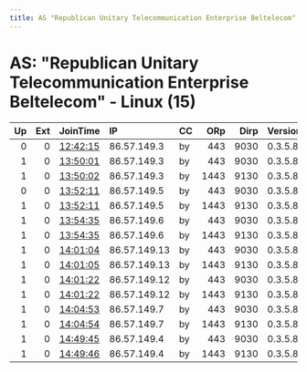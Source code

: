 ```yaml
---
title: AS "Republican Unitary Telecommunication Enterprise Beltelecom" - Linux (15)
---
```


# AS: "Republican Unitary Telecommunication Enterprise Beltelecom" - Linux (15)

|   Up |   Ext | JoinTime                                                                                            | IP           | CC   |   ORp |   Dirp | Version   | Contact   | Nickname    |   eFamMembers |
|-----:|------:|:----------------------------------------------------------------------------------------------------|:-------------|:-----|------:|-------:|:----------|:----------|:------------|--------------:|
|    0 |     0 | [12:42:15](https://metrics.torproject.org/rs.html#details/6F7AA54C6D4759658B2D58D3D752696C0C7CE548) | 86.57.149.3  | by   |   443 |   9030 | 0.3.5.8   | None      | shadow      |             1 |
|    1 |     0 | [13:50:01](https://metrics.torproject.org/rs.html#details/0BC27648247F7FEF8C0109F84831B89723218336) | 86.57.149.3  | by   |   443 |   9030 | 0.3.5.8   | None      | shadom      |             1 |
|    1 |     0 | [13:50:02](https://metrics.torproject.org/rs.html#details/94F113B5566A69C860083EBAE9E507ADAFEE56C8) | 86.57.149.3  | by   |  1443 |   9130 | 0.3.5.8   | None      | anon        |             1 |
|    0 |     0 | [13:52:11](https://metrics.torproject.org/rs.html#details/423625E1173FD0753D808ED49296231342B4F679) | 86.57.149.5  | by   |   443 |   9030 | 0.3.5.8   | None      | torexit     |             1 |
|    1 |     0 | [13:52:11](https://metrics.torproject.org/rs.html#details/88CEC6058ACAB568677D43613584CC9262959152) | 86.57.149.5  | by   |  1443 |   9130 | 0.3.5.8   | None      | activenodes |             1 |
|    1 |     0 | [13:54:35](https://metrics.torproject.org/rs.html#details/4907A8215028D618CE92CF002C03846A8D2FECED) | 86.57.149.6  | by   |   443 |   9030 | 0.3.5.8   | None      | bish        |             1 |
|    1 |     0 | [13:54:35](https://metrics.torproject.org/rs.html#details/E7B7588C96647550FF8A2F24D022A8B64D5BC605) | 86.57.149.6  | by   |  1443 |   9130 | 0.3.5.8   | None      | uname       |             1 |
|    1 |     0 | [14:01:04](https://metrics.torproject.org/rs.html#details/CD2AD680BA58D635803F5F25D4F7A508C3DDCB74) | 86.57.149.13 | by   |   443 |   9030 | 0.3.5.8   | None      | oz          |             1 |
|    1 |     0 | [14:01:05](https://metrics.torproject.org/rs.html#details/FA5BC93F51D08903DC25A1165B8D869AF3F1BB2F) | 86.57.149.13 | by   |  1443 |   9130 | 0.3.5.8   | None      | life        |             1 |
|    1 |     0 | [14:01:22](https://metrics.torproject.org/rs.html#details/53AC193AFAF507369A3D7BC49778A3333B1CBCC5) | 86.57.149.12 | by   |   443 |   9030 | 0.3.5.8   | None      | clock       |             1 |
|    1 |     0 | [14:01:22](https://metrics.torproject.org/rs.html#details/655A9341A097A8C259B3293EDE1490D37EC2227F) | 86.57.149.12 | by   |  1443 |   9130 | 0.3.5.8   | None      | gau         |             1 |
|    1 |     0 | [14:04:53](https://metrics.torproject.org/rs.html#details/275D0DF949A5663E21B647DF489DE8E9604BD939) | 86.57.149.7  | by   |   443 |   9030 | 0.3.5.8   | None      | types       |             1 |
|    1 |     0 | [14:04:54](https://metrics.torproject.org/rs.html#details/F042235EBFCF5DC20C4282E9724782E1944064DF) | 86.57.149.7  | by   |  1443 |   9130 | 0.3.5.8   | None      | mir         |             1 |
|    1 |     0 | [14:49:45](https://metrics.torproject.org/rs.html#details/B145486EBF558349EE6264D7F9E1907D4DB954AC) | 86.57.149.4  | by   |   443 |   9030 | 0.3.5.8   | None      | good        |             1 |
|    1 |     0 | [14:49:46](https://metrics.torproject.org/rs.html#details/F43320C6316BC7B7F1DF51BAB78578EDFC8CC29D) | 86.57.149.4  | by   |  1443 |   9130 | 0.3.5.8   | None      | back        |             1 |
